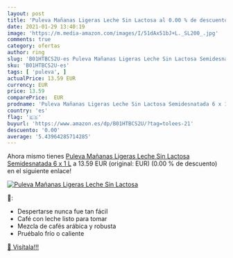 ```yaml
---
layout: post
title: 'Puleva Mañanas Ligeras Leche Sin Lactosa al 0.00 % de descuento'
date: 2021-01-29 13:40:19
image: 'https://m.media-amazon.com/images/I/51dAx51bJ+L._SL200_.jpg'
comments: true
category: ofertas
author: ring
slug: 'B01HTBCS2U-es Puleva Mañanas Ligeras Leche Sin Lactosa Semidesnatada 6 x...'
sku: 'B01HTBCS2U-es'
tags: [ 'puleva', ]
actualPrice: 13.59 EUR
currency: EUR
price: 13.59
comparePrice:  EUR
prodname: 'Puleva Mañanas Ligeras Leche Sin Lactosa Semidesnatada 6 x 1 L'
country: 'es'
flag: '🇪🇸'
buyurl: 'https://www.amazon.es/dp/B01HTBCS2U/?tag=tolees-21'
descuento: '0.00'
average: '5.43964285714285'
---
```


Ahora mismo tienes [Puleva Mañanas Ligeras Leche Sin Lactosa Semidesnatada 6 x 1 L](https://www.amazon.es/dp/B01HTBCS2U/?tag=tolees-21) a 13.59 EUR (original:  EUR) (0.00 %  de descuento) en el siguiente enlace!

[![Puleva Mañanas Ligeras Leche Sin Lactosa](https://m.media-amazon.com/images/I/51dAx51bJ+L._SL200_.jpg)](https://www.amazon.es/dp/B01HTBCS2U/?tag=tolees-21)

🔎:

- Despertarse nunca fue tan fácil
- Café con leche listo para tomar
- Mezcla de cafés arábica y robusta
- Pruébalo frío o caliente

[🛒 Visítala!!!](https://www.amazon.es/dp/B01HTBCS2U/?tag=tolees-21)
